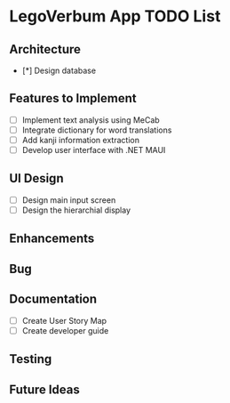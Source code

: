 # LegoVerbum App TODO List


## Architecture
- [*] Design database

## Features to Implement
- [ ] Implement text analysis using MeCab
- [ ] Integrate dictionary for word translations
- [ ] Add kanji information extraction
- [ ] Develop user interface with .NET MAUI

## UI Design
- [ ] Design main input screen
- [ ] Design the hierarchial display

## Enhancements


## Bug 


## Documentation
- [ ] Create User Story Map
- [ ] Create developer guide

## Testing


## Future Ideas
